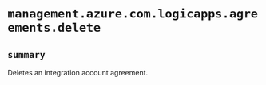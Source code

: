 # `management.azure.com.logicapps.agreements.delete`

## `summary`
Deletes an integration account agreement.


